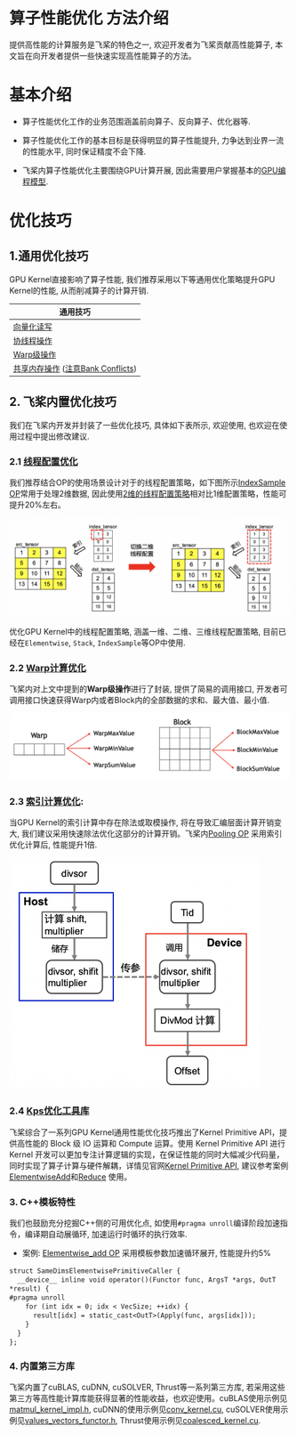 # 算子性能优化 方法介绍

提供高性能的计算服务是飞桨的特色之一, 欢迎开发者为飞桨贡献高性能算子, 本文旨在向开发者提供一些快速实现高性能算子的方法。

# 基本介绍

- 算子性能优化工作的业务范围涵盖前向算子、反向算子、优化器等.

- 算子性能优化工作的基本目标是获得明显的算子性能提升, 力争达到业界一流的性能水平, 同时保证精度不会下降.

- 飞桨内算子性能优化主要围绕GPU计算开展, 因此需要用户掌握基本的[GPU编程模型](https://developer.nvidia.com/zh-cn/blog/cuda-model-intro-cn/).


# 优化技巧

## 1.通用优化技巧

GPU Kernel直接影响了算子性能, 我们推荐采用以下等通用优化策略提升GPU Kernel的性能, 从而削减算子的计算开销.

| 通用技巧 |
| -- |
| [向量化读写](https://developer.nvidia.com/blog/cuda-pro-tip-increase-performance-with-vectorized-memory-access>)|
| [协线程操作](https://developer.nvidia.com/blog/cooperative-groups/>) |
| [Warp级操作](https://developer.nvidia.com/blog/using-cuda-warp-level-primitives>) |
| [共享内存操作](<https://developer.nvidia.com/blog/efficient-matrix-transpose-cuda-cc/>) ([注意Bank Conflicts](https://developer.nvidia.com/blog/using-shared-memory-cuda-cc/)) |


## 2. 飞桨内置优化技巧

我们在飞桨内开发并封装了一些优化技巧, 具体如下表所示, 欢迎使用, 也欢迎在使用过程中提出修改建议.

### 2.1 [线程配置优化](https://github.com/PaddlePaddle/Paddle/blob/develop/paddle/phi/backends/gpu/gpu_launch_config.h)

我们推荐结合OP的使用场景设计对于的线程配置策略，如下图所示[IndexSample OP](https://www.paddlepaddle.org.cn/documentation/docs/zh/api/paddle/index_sample_cn.html#index-sample)常用于处理2维数据, 因此使用[2维的线程配置策略](https://github.com/PaddlePaddle/Paddle/blob/30838aa698d6f3f3b0860b052f6a50ef53ac6784/paddle/phi/kernels/gpu/index_sample_kernel.cu#L82-L91)相对比1维配置策略，性能可提升20%左右。

<img src="https://raw.githubusercontent.com/PaddlePaddle/docs/develop/docs/dev_guides/images/index_sample.png" style="zoom:50%" />


优化GPU Kernel中的线程配置策略, 涵盖一维、二维、三维线程配置策略, 目前已经在`Elementwise`, `Stack`, `IndexSample`等OP中使用.

### 2.2 [Warp计算优化](https://github.com/PaddlePaddle/Paddle/blob/develop/paddle/phi/kernels/funcs/math_cuda_utils.h)

飞桨内对上文中提到的**Warp级操作**进行了封装, 提供了简易的调用接口, 开发者可调用接口快速获得Warp内或者Block内的全部数据的求和、最大值、最小值.

<img src="https://raw.githubusercontent.com/PaddlePaddle/docs/develop/docs/dev_guides/images/cuda_math_utils.png" style="zoom:50%" />


### 2.3 [索引计算优化](https://github.com/PaddlePaddle/Paddle/blob/develop/paddle/fluid/platform/fast_divmod.h):

当GPU Kernel的索引计算中存在除法或取模操作, 将在导致汇编层面计算开销变大, 我们建议采用快速除法优化这部分的计算开销。飞桨内[Pooling OP](https://github.com/PaddlePaddle/Paddle/blob/890c73158f663b327be7664ed6c4d08fb2c236a9/paddle/phi/kernels/funcs/pooling.cu#L41-L101) 采用索引优化计算后, 性能提升1倍.

<img src="https://raw.githubusercontent.com/PaddlePaddle/docs/develop/docs/dev_guides/images/fast_divmod.png" style="zoom:50%" />

### 2.4 [Kps优化工具库](https://www.paddlepaddle.org.cn/documentation/docs/zh/develop/dev_guides/kernel_primitive_api/index_cn.html)

飞桨综合了一系列GPU Kernel通用性能优化技巧推出了Kernel Primitive API，提供高性能的 Block 级 IO 运算和 Compute 运算。使用 Kernel Primitive API 进行 Kernel 开发可以更加专注计算逻辑的实现，在保证性能的同时大幅减少代码量，同时实现了算子计算与硬件解耦，详情见官网[Kernel Primitive API](https://www.paddlepaddle.org.cn/documentation/docs/zh/dev_guides/kernel_primitive_api/index_cn.html), 建议参考案例[ElementwiseAdd](https://www.paddlepaddle.org.cn/documentation/docs/zh/develop/dev_guides/kernel_primitive_api/add_example_cn.html)和[Reduce](https://www.paddlepaddle.org.cn/documentation/docs/zh/develop/dev_guides/kernel_primitive_api/reduce_example_cn.html) 使用。


### 3. C++模板特性

我们也鼓励充分挖掘C++侧的可用优化点, 如使用`#pragma unroll`编译阶段加速指令，编译期自动展循环, 加速运行时循环的执行效率.

- 案例: [Elementwise_add OP](https://github.com/PaddlePaddle/Paddle/blob/30838aa698d6f3f3b0860b052f6a50ef53ac6784/paddle/phi/kernels/funcs/elementwise_base.h#L658-L661) 采用模板参数加速循环展开, 性能提升约5%

```
struct SameDimsElementwisePrimitiveCaller {
  __device__ inline void operator()(Functor func, ArgsT *args, OutT *result) {
#pragma unroll
    for (int idx = 0; idx < VecSize; ++idx) {
      result[idx] = static_cast<OutT>(Apply(func, args[idx]));
    }
  }
};
```

### 4. 内置第三方库

飞桨内置了cuBLAS, cuDNN, cuSOLVER, Thrust等一系列第三方库, 若采用这些第三方等高性能计算库能获得显著的性能收益，也欢迎使用。cuBLAS使用示例见[matmul_kernel_impl.h](https://github.com/PaddlePaddle/Paddle/blob/develop/paddle/phi/kernels/impl/matmul_kernel_impl.h), cuDNN的使用示例见[conv_kernel.cu](https://github.com/PaddlePaddle/Paddle/blob/30838aa698d6f3f3b0860b052f6a50ef53ac6784/paddle/phi/kernels/gpudnn/conv_kernel.cu#L366-L379), cuSOLVER使用示例见[values_vectors_functor.h](https://github.com/PaddlePaddle/Paddle/blob/30838aa698d6f3f3b0860b052f6a50ef53ac6784/paddle/phi/kernels/funcs/values_vectors_functor.h#L219-L260), Thrust使用示例见[coalesced_kernel.cu](https://github.com/PaddlePaddle/Paddle/blob/30838aa698d6f3f3b0860b052f6a50ef53ac6784/paddle/phi/kernels/sparse/gpu/coalesced_kernel.cu#L93-L106).
